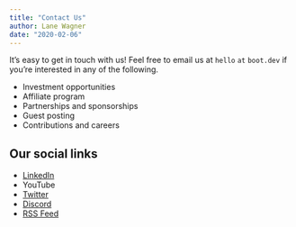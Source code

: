 ```yaml
---
title: "Contact Us"
author: Lane Wagner
date: "2020-02-06"
---
```


It’s easy to get in touch with us! Feel free to email us at `hello` `at` `boot.dev`  if you’re interested in any of the following.

* Investment opportunities
* Affiliate program
* Partnerships and sponsorships
* Guest posting
* Contributions and careers

## Our social links

* [LinkedIn](https://www.linkedin.com/company/bootdotdev)
* YouTube
* [Twitter](https://twitter.com/bootdotdev)
* [Discord](https://discord.gg/EEkFwbv)
* [RSS Feed](/index.xml)
